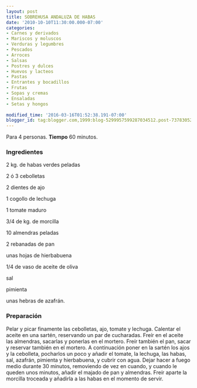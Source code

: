 ```yaml
---
layout: post
title: SOBREHUSA ANDALUZA DE HABAS
date: '2010-10-10T11:30:00.000-07:00'
categories:
- Carnes y derivados
- Mariscos y moluscos
- Verduras y legumbres
- Pescados
- Arroces
- Salsas
- Postres y dulces
- Huevos y lacteos
- Pastas
- Entrantes y bocadillos
- Frutas
- Sopas y cremas
- Ensaladas
- Setas y hongos
 
modified_time: '2016-03-16T01:52:38.191-07:00'
blogger_id: tag:blogger.com,1999:blog-5299957599287034512.post-7378305265836628880
---
```


Para 4 personas.
<b>Tiempo</b> 60 minutos.

<h3>Ingredientes</h3>

2 kg. de habas verdes peladas

2 ó 3 cebolletas

2 dientes de ajo

1 cogollo de lechuga

1 tomate maduro

3/4 de kg. de morcilla

10 almendras peladas

2 rebanadas de pan

unas hojas de hierbabuena

1/4 de vaso de aceite de oliva

sal

pimienta

unas hebras de azafrán.

<h3>Preparación</h3>

Pelar y picar finamente las cebolletas, ajo, tomate y lechuga. Calentar el aceite en una sartén, reservando un par de cucharadas. Freír en el aceite las almendras, sacarlas y ponerlas en el mortero. Freír también el pan, sacar y reservar también en el mortero. A continuación poner en la sartén los ajos y la cebolleta, pocharlos un poco y añadir el tomate, la lechuga, las habas, sal, azafrán, pimienta y hierbabuena, y cubrir con agua. Dejar hacer a fuego medio durante 30 minutos, removiendo de vez en cuando, y cuando le queden unos minutos, añadir el majado de pan y almendras. Freír aparte la morcilla troceada y añadirla a las habas en el momento de servir.

